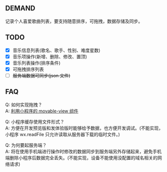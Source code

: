 ## DEMAND
记录个人喜爱歌曲列表，要支持随意排序，可拖拽，数据存储及同步。

## TODO
 * [x] 音乐信息列表(歌名、歌手、性别、难度星数)
 * [x] 音乐项操作(新增、删除、修改、置顶)
 * [x] 音乐列表操作(排序条件)
 * [x] 可拖拽排序列表
 * [ ] ~~服务端数据可同步(json 文件)~~

## FAQ
Q: 如何实现拖拽？  
A: [利用小程序的 movable-view 组件](https://developers.weixin.qq.com/community/develop/article/doc/000e28e6524c308bec4c6e5e951c13)

Q: 小程序缓存使用文件形式？  
A: 方便在开发预览版和发体验版时能够给予数据，也方便开发调试。(不能实现，小程序 wx.readFile 只允许读取从服务器下载的临时文件。)

Q: 为何要起服务端？  
A: 将在使用手机端进行操作时修改的数据同步到服务端另外存储起来，避免手机端删除小程序后数据完全丢失。(不能实现，设备不能使用没配置的域名相关的网络请求)